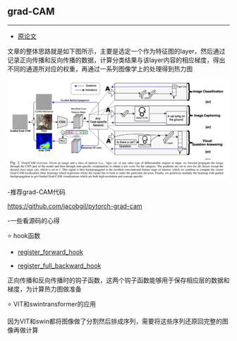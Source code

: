 ## grad-CAM
***

- [原论文](https://github.com/wmhwmh521/reading-paper/blob/main/paper/grad-CAM/9grad-CAM.pdf)

文章的整体思路就是如下图所示，主要是选定一个作为特征图的layer，然后通过记录正向传播和反向传播的数据，计算分类结果与该layer内容的相应梯度，得出不同的通道所对应的权重，再通过一系列图像学上的处理得到热力图

![image](https://github.com/wmhwmh521/reading-paper/blob/main/paper/grad-CAM/1.png)


-推荐grad-CAM代码

https://github.com/jacobgil/pytorch-grad-cam

-一些看源码的心得

⭐ hook函数

- [register_forward_hook](https://pytorch.org/docs/stable/generated/torch.nn.Module.html?highlight=register_forward_hook#torch.nn.Module.register_forward_hook)

- [register_full_backward_hook](https://pytorch.org/docs/stable/generated/torch.nn.Module.html?highlight=register_full_backward_hook#torch.nn.Module.register_full_backward_hook)

正向传播和反向传播时的钩子函数，这两个钩子函数能够用于保存相应层的数据和梯度，为计算热力图做准备

⭐ VIT和swintransformer的应用

因为VIT和swin都将图像做了分割然后排成序列，需要将这些序列还原回完整的图像再做计算
